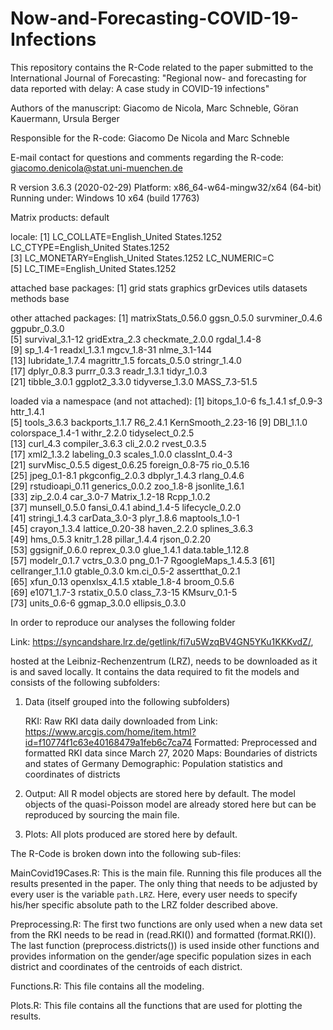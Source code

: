 # Now-and-Forecasting-COVID-19-Infections

This repository contains the R-Code related to the paper submitted to the International Journal of Forecasting: 
	"Regional now- and forecasting for data reported with delay:
	A case study in COVID-19 infections"

Authors of the manuscript: Giacomo de Nicola, Marc Schneble, Göran Kauermann, Ursula Berger

Responsible for the R-code: Giacomo De Nicola and Marc Schneble

E-mail contact for questions and comments regarding the R-code: giacomo.denicola@stat.uni-muenchen.de

R version 3.6.3 (2020-02-29)
Platform: x86_64-w64-mingw32/x64 (64-bit)
Running under: Windows 10 x64 (build 17763)

Matrix products: default

locale:
[1] LC_COLLATE=English_United States.1252  LC_CTYPE=English_United States.1252   
[3] LC_MONETARY=English_United States.1252 LC_NUMERIC=C                          
[5] LC_TIME=English_United States.1252    

attached base packages:
[1] grid      stats     graphics  grDevices utils     datasets  methods   base     

other attached packages:
 [1] matrixStats_0.56.0 ggsn_0.5.0         survminer_0.4.6    ggpubr_0.3.0      
 [5] survival_3.1-12    gridExtra_2.3      checkmate_2.0.0    rgdal_1.4-8       
 [9] sp_1.4-1           readxl_1.3.1       mgcv_1.8-31        nlme_3.1-144      
[13] lubridate_1.7.4    magrittr_1.5       forcats_0.5.0      stringr_1.4.0     
[17] dplyr_0.8.3        purrr_0.3.3        readr_1.3.1        tidyr_1.0.3       
[21] tibble_3.0.1       ggplot2_3.3.0      tidyverse_1.3.0    MASS_7.3-51.5     

loaded via a namespace (and not attached):
 [1] bitops_1.0-6        fs_1.4.1            sf_0.9-3            httr_1.4.1         
 [5] tools_3.6.3         backports_1.1.7     R6_2.4.1            KernSmooth_2.23-16 
 [9] DBI_1.1.0           colorspace_1.4-1    withr_2.2.0         tidyselect_0.2.5   
[13] curl_4.3            compiler_3.6.3      cli_2.0.2           rvest_0.3.5        
[17] xml2_1.3.2          labeling_0.3        scales_1.0.0        classInt_0.4-3     
[21] survMisc_0.5.5      digest_0.6.25       foreign_0.8-75      rio_0.5.16         
[25] jpeg_0.1-8.1        pkgconfig_2.0.3     dbplyr_1.4.3        rlang_0.4.6        
[29] rstudioapi_0.11     generics_0.0.2      zoo_1.8-8           jsonlite_1.6.1     
[33] zip_2.0.4           car_3.0-7           Matrix_1.2-18       Rcpp_1.0.2         
[37] munsell_0.5.0       fansi_0.4.1         abind_1.4-5         lifecycle_0.2.0    
[41] stringi_1.4.3       carData_3.0-3       plyr_1.8.6          maptools_1.0-1     
[45] crayon_1.3.4        lattice_0.20-38     haven_2.2.0         splines_3.6.3      
[49] hms_0.5.3           knitr_1.28          pillar_1.4.4        rjson_0.2.20       
[53] ggsignif_0.6.0      reprex_0.3.0        glue_1.4.1          data.table_1.12.8  
[57] modelr_0.1.7        vctrs_0.3.0         png_0.1-7           RgoogleMaps_1.4.5.3
[61] cellranger_1.1.0    gtable_0.3.0        km.ci_0.5-2         assertthat_0.2.1   
[65] xfun_0.13           openxlsx_4.1.5      xtable_1.8-4        broom_0.5.6        
[69] e1071_1.7-3         rstatix_0.5.0       class_7.3-15        KMsurv_0.1-5       
[73] units_0.6-6         ggmap_3.0.0         ellipsis_0.3.0 

In order to reproduce our analyses the following folder 

Link: https://syncandshare.lrz.de/getlink/fi7u5WzqBV4GN5YKu1KKKvdZ/, 

hosted at the Leibniz-Rechenzentrum (LRZ), needs to be downloaded as it is and saved locally. 
It contains the data required to fit the models and consists of the following subfolders:

1) Data (itself grouped into the following subfolders)

	RKI: Raw RKI data daily downloaded from 
		Link: https://www.arcgis.com/home/item.html?id=f10774f1c63e40168479a1feb6c7ca74
	Formatted: Preprocessed and formatted RKI data since March 27, 2020
	Maps: Boundaries of districts and states of Germany
	Demographic: Population statistics and coordinates of districts

2) Output: All R model objects are stored here by default. The model objects of the quasi-Poisson model
	are already stored here but can be reproduced by sourcing the main file.

3) Plots: All plots produced are stored here by default. 


The R-Code is broken down into the following sub-files:

MainCovid19Cases.R: This is the main file. Running this file produces all the results presented in the paper. 
	The only thing that needs to be adjusted by every user is the variable ``path.LRZ``. 
	Here, every user needs to specify his/her specific absolute path to the LRZ folder described above.

Preprocessing.R: The first two functions are only used when a new data set from the RKI needs to be read in
	(read.RKI()) and formatted (format.RKI()). The last function (preprocess.districts()) is
	used inside other functions and provides information on the gender/age specific population sizes
	in each district and coordinates of the centroids of each district.

Functions.R: This file contains all the modeling. 

Plots.R: This file contains all the functions that are used for plotting the results. 
